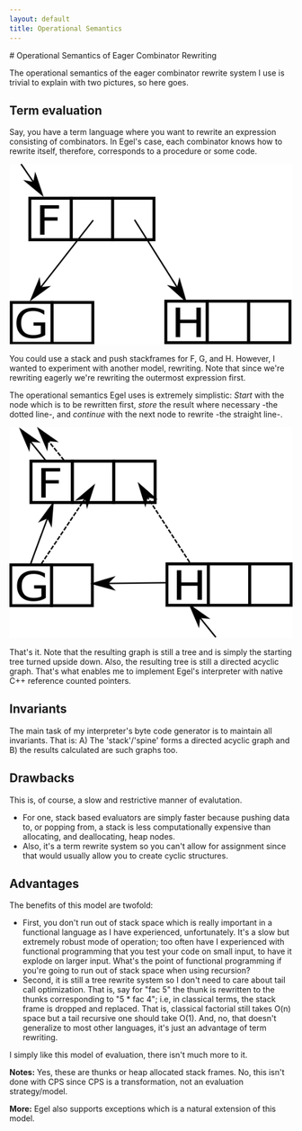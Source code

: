 ```yaml
---
layout: default
title: Operational Semantics
---
```

<html markdown="1">
<head>
<link rel="stylesheet" href="css/main.css">
</head>
<body markdown="1">
# Operational Semantics of Eager Combinator Rewriting

The operational semantics of the eager combinator rewrite system I use is trivial to explain with two pictures, so here goes.

## Term evaluation
Say, you have a term language where you want to rewrite an expression consisting of combinators. In Egel's case, each 
combinator knows how to rewrite itself, therefore, corresponds to a procedure or some code.

![A term](tree1.png)

You could use a stack and push stackframes for F, G, and H. However, I wanted to experiment with another model, rewriting. 
Note that since we're rewriting eagerly we're rewriting the outermost expression first.

The operational semantics Egel uses is extremely simplistic: *Start* with the node which is to be rewritten first, *store* 
the result where necessary -the dotted line-, and *continue* with the next node to rewrite -the straight line-.

![Term traversal](tree2.png)

That's it. Note that the resulting graph is still a tree and is simply the starting tree turned upside down. Also, the 
resulting tree is still a directed acyclic graph. That's what enables me to implement Egel's interpreter with native C++ 
reference counted pointers.

## Invariants

The main task of my interpreter's byte code generator is to maintain all invariants. That is: A) The 'stack'/'spine' forms a directed acyclic graph and B) the results calculated are such graphs too.

## Drawbacks

This is, of course, a slow and restrictive manner of evalutation.
+ For one, stack based evaluators are simply faster because pushing data to, or popping from, a stack is less 
  computationally expensive than allocating, and deallocating, heap nodes.
+ Also, it's a term rewrite system so you can't allow for assignment since that would usually allow you to 
  create cyclic structures.

## Advantages

The benefits of this model are twofold: 
+ First, you don't run out of stack space which is really important in a functional language as I have experienced, 
  unfortunately. It's a slow but extremely robust mode of operation; too often have I experienced with functional 
  programming that you test your code on small input, to have it explode on larger input. What's the point of functional
  programming if you're going to run out of stack space when using recursion?
+ Second, it is still a tree rewrite system so I don't need to care about tail call optimization. That is, say for "fac 5"
  the thunk is rewritten to the thunks corresponding to "5 * fac 4"; i.e, in classical terms, the stack frame is dropped and
  replaced. That is, classical factorial still takes O(n) space but a tail recursive one should take O(1).
  And, no, that doesn't generalize to most other languages, it's just an advantage of term rewriting.

I simply like this model of evaluation, there isn't much more to it.

**Notes:** Yes, these are thunks or heap allocated stack frames. No, this isn't done with CPS since CPS is a transformation, 
not an evaluation strategy/model.

**More:** Egel also supports exceptions which is a natural extension of this model.
</body>
</html>
